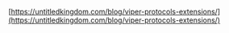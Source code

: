 [https://untitledkingdom.com/blog/viper-protocols-extensions/](https://untitledkingdom.com/blog/viper-protocols-extensions/)